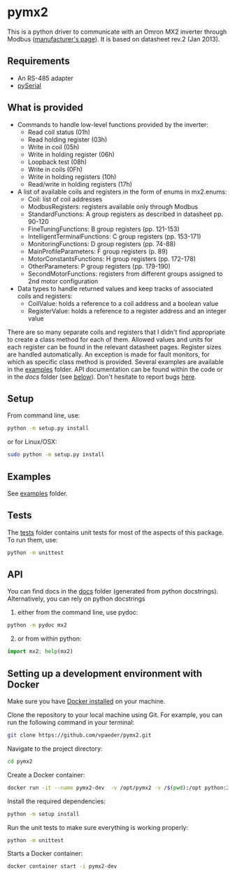 # pymx2

This is a python driver to communicate with an Omron MX2 inverter through Modbus ([manufacturer's page](https://industrial.omron.eu/en/products/mx2)). It is based on datasheet rev.2 (Jan 2013).

## Requirements

- An RS-485 adapter
- [pySerial](https://pypi.org/project/pyserial)

## What is provided

- Commands to handle low-level functions provided by the inverter:
  - Read coil status (01h)
  - Read holding register (03h)
  - Write in coil (05h)
  - Write in holding register (06h)
  - Loopback test (08h)
  - Write in coils (0Fh)
  - Write in holding registers (10h)
  - Read/write in holding registers (17h)
- A list of available coils and registers in the form of enums in mx2.enums:
  - Coil: list of coil addresses
  - ModbusRegisters: registers available only through Modbus
  - StandardFunctions: A group registers as described in datasheet pp. 90-120
  - FineTuningFunctions: B group registers (pp. 121-153)
  - IntelligentTerminalFunctions: C group registers (pp. 153-171)
  - MonitoringFunctions: D group registers (pp. 74-88)
  - MainProfileParameters: F group registers (p. 89)
  - MotorConstantsFunctions: H group registers (pp. 172-178)
  - OtherParameters: P group registers (pp. 179-190)
  - SecondMotorFunctions: registers from different groups assigned to 2nd motor configuration
- Data types to handle returned values and keep tracks of associated coils and registers:
  - CoilValue: holds a reference to a coil address and a boolean value
  - RegisterValue: holds a reference to a register address and an integer value

There are so many separate coils and registers that I didn't find appropriate to create a class method for each of them. Allowed values and units for each register can be found in the relevant datasheet pages. Register sizes are handled automatically.
An exception is made for fault monitors, for which as specific class method is provided.
Several examples are available in the [examples](examples) folder.
API documentation can be found within the code or in the *docs* folder (see [below](#api)).
Don't hesitate to report bugs [here](https://github.com/vpaeder/pymx2/issues).

## Setup

From command line, use:

```bash
python -m setup.py install
```

or for Linux/OSX:

```bash
sudo python -m setup.py install
```

## Examples

See [examples](examples) folder.

## Tests

The [tests](tests) folder contains unit tests for most of the aspects of this package. To run them, use:

```bash
python -m unittest
```

## API

You can find docs in the [docs](docs) folder (generated from python docstrings). Alternatively, you can rely on python docstrings

1) either from the command line, use pydoc:

```bash
python -m pydoc mx2
```

2) or from within python:

```python
import mx2; help(mx2)
```

## Setting up a development environment with Docker
Make sure you have [Docker installed](https://docs.docker.com/get-docker/) on your machine.

Clone the repository to your local machine using Git. For example, you can run the following command in your terminal:
```bash
git clone https://github.com/vpaeder/pymx2.git
```
Navigate to the project directory:
```bash
cd pymx2
```
Create a Docker container:
```bash
docker run -it --name pymx2-dev  -v /opt/pymx2 -v /$(pwd):/opt python:3.11 bash
```
Install the required dependencies:
```bash
python -m setup install
```
Run the unit tests to make sure everything is working properly:
```bash
python -m unittest
```
Starts a Docker container:
```bash
docker container start -i pymx2-dev
```
